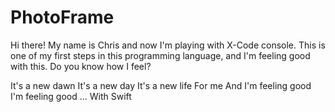 # PhotoFrame
Hi there!
My name is Chris and now I'm playing with X-Code console. This is one of my first steps in this programming language, and I'm feeling good with this.
Do you know how I feel?

It's a new dawn
It's a new day
It's a new life
For me
And I'm feeling good
I'm feeling good
... With Swift
